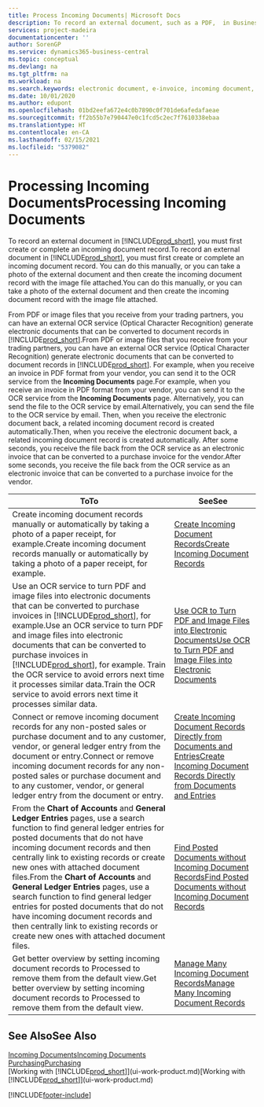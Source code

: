 ```yaml
---
title: Process Incoming Documents| Microsoft Docs
description: To record an external document, such as a PDF,  in Business Central , you first create or complete an incoming document record.
services: project-madeira
documentationcenter: ''
author: SorenGP
ms.service: dynamics365-business-central
ms.topic: conceptual
ms.devlang: na
ms.tgt_pltfrm: na
ms.workload: na
ms.search.keywords: electronic document, e-invoice, incoming document, OCR, ecommerce, document exchange, import invoice
ms.date: 10/01/2020
ms.author: edupont
ms.openlocfilehash: 01bd2eefa672e4c0b7890c0f701de6afedafaeae
ms.sourcegitcommit: ff2b55b7e790447e0c1fcd5c2ec7f7610338ebaa
ms.translationtype: HT
ms.contentlocale: en-CA
ms.lasthandoff: 02/15/2021
ms.locfileid: "5379082"
---
```

# <a name="processing-incoming-documents"></a><span data-ttu-id="bcb72-103">Processing Incoming Documents</span><span class="sxs-lookup"><span data-stu-id="bcb72-103">Processing Incoming Documents</span></span>
<span data-ttu-id="bcb72-104">To record an external document in [!INCLUDE[prod_short](includes/prod_short.md)], you must first create or complete an incoming document record.</span><span class="sxs-lookup"><span data-stu-id="bcb72-104">To record an external document in [!INCLUDE[prod_short](includes/prod_short.md)], you must first create or complete an incoming document record.</span></span> <span data-ttu-id="bcb72-105">You can do this manually, or you can take a photo of the external document and then create the incoming document record with the image file attached.</span><span class="sxs-lookup"><span data-stu-id="bcb72-105">You can do this manually, or you can take a photo of the external document and then create the incoming document record with the image file attached.</span></span>

<span data-ttu-id="bcb72-106">From PDF or image files that you receive from your trading partners, you can have an external OCR service (Optical Character Recognition) generate electronic documents that can be converted to document records in [!INCLUDE[prod_short](includes/prod_short.md)].</span><span class="sxs-lookup"><span data-stu-id="bcb72-106">From PDF or image files that you receive from your trading partners, you can have an external OCR service (Optical Character Recognition) generate electronic documents that can be converted to document records in [!INCLUDE[prod_short](includes/prod_short.md)].</span></span> <span data-ttu-id="bcb72-107">For example, when you receive an invoice in PDF format from your vendor, you can send it to the OCR service from the **Incoming Documents** page.</span><span class="sxs-lookup"><span data-stu-id="bcb72-107">For example, when you receive an invoice in PDF format from your vendor, you can send it to the OCR service from the **Incoming Documents** page.</span></span> <span data-ttu-id="bcb72-108">Alternatively, you can send the file to the OCR service by email.</span><span class="sxs-lookup"><span data-stu-id="bcb72-108">Alternatively, you can send the file to the OCR service by email.</span></span> <span data-ttu-id="bcb72-109">Then, when you receive the electronic document back, a related incoming document record is created automatically.</span><span class="sxs-lookup"><span data-stu-id="bcb72-109">Then, when you receive the electronic document back, a related incoming document record is created automatically.</span></span> <span data-ttu-id="bcb72-110">After some seconds, you receive the file back from the OCR service as an electronic invoice that can be converted to a purchase invoice for the vendor.</span><span class="sxs-lookup"><span data-stu-id="bcb72-110">After some seconds, you receive the file back from the OCR service as an electronic invoice that can be converted to a purchase invoice for the vendor.</span></span>

| <span data-ttu-id="bcb72-111">To</span><span class="sxs-lookup"><span data-stu-id="bcb72-111">To</span></span> | <span data-ttu-id="bcb72-112">See</span><span class="sxs-lookup"><span data-stu-id="bcb72-112">See</span></span> |
| --- | --- |
| <span data-ttu-id="bcb72-113">Create incoming document records manually or automatically by taking a photo of a paper receipt, for example.</span><span class="sxs-lookup"><span data-stu-id="bcb72-113">Create incoming document records manually or automatically by taking a photo of a paper receipt, for example.</span></span> |[<span data-ttu-id="bcb72-114">Create Incoming Document Records</span><span class="sxs-lookup"><span data-stu-id="bcb72-114">Create Incoming Document Records</span></span>](across-how-create-income-document-records.md) |
| <span data-ttu-id="bcb72-115">Use an OCR service to turn PDF and image files into electronic documents that can be converted to purchase invoices in [!INCLUDE[prod_short](includes/prod_short.md)], for example.</span><span class="sxs-lookup"><span data-stu-id="bcb72-115">Use an OCR service to turn PDF and image files into electronic documents that can be converted to purchase invoices in [!INCLUDE[prod_short](includes/prod_short.md)], for example.</span></span> <span data-ttu-id="bcb72-116">Train the OCR service to avoid errors next time it processes similar data.</span><span class="sxs-lookup"><span data-stu-id="bcb72-116">Train the OCR service to avoid errors next time it processes similar data.</span></span> |[<span data-ttu-id="bcb72-117">Use OCR to Turn PDF and Image Files into Electronic Documents</span><span class="sxs-lookup"><span data-stu-id="bcb72-117">Use OCR to Turn PDF and Image Files into Electronic Documents</span></span>](across-how-use-ocr-pdf-images-files.md) |
| <span data-ttu-id="bcb72-118">Connect or remove incoming document records for any non-posted sales or purchase document and to any customer, vendor, or general ledger entry from the document or entry.</span><span class="sxs-lookup"><span data-stu-id="bcb72-118">Connect or remove incoming document records for any non-posted sales or purchase document and to any customer, vendor, or general ledger entry from the document or entry.</span></span> |[<span data-ttu-id="bcb72-119">Create Incoming Document Records Directly from Documents and Entries</span><span class="sxs-lookup"><span data-stu-id="bcb72-119">Create Incoming Document Records Directly from Documents and Entries</span></span>](across-how-connect-disconnect-income-document-records.md) |
| <span data-ttu-id="bcb72-120">From the **Chart of Accounts** and **General Ledger Entries** pages, use a search function to find general ledger entries for posted documents that do not have incoming document records and then centrally link to existing records or create new ones with attached document files.</span><span class="sxs-lookup"><span data-stu-id="bcb72-120">From the **Chart of Accounts** and **General Ledger Entries** pages, use a search function to find general ledger entries for posted documents that do not have incoming document records and then centrally link to existing records or create new ones with attached document files.</span></span> |[<span data-ttu-id="bcb72-121">Find Posted Documents without Incoming Document Records</span><span class="sxs-lookup"><span data-stu-id="bcb72-121">Find Posted Documents without Incoming Document Records</span></span>](across-how-find-posted-documents-without-income-document-records.md) |
| <span data-ttu-id="bcb72-122">Get better overview by setting incoming document records to Processed to remove them from the default view.</span><span class="sxs-lookup"><span data-stu-id="bcb72-122">Get better overview by setting incoming document records to Processed to remove them from the default view.</span></span> |[<span data-ttu-id="bcb72-123">Manage Many Incoming Document Records</span><span class="sxs-lookup"><span data-stu-id="bcb72-123">Manage Many Incoming Document Records</span></span>](across-how-manage-many-income-document-records.md) |

## <a name="see-also"></a><span data-ttu-id="bcb72-124">See Also</span><span class="sxs-lookup"><span data-stu-id="bcb72-124">See Also</span></span>
[<span data-ttu-id="bcb72-125">Incoming Documents</span><span class="sxs-lookup"><span data-stu-id="bcb72-125">Incoming Documents</span></span>](across-income-documents.md)  
[<span data-ttu-id="bcb72-126">Purchasing</span><span class="sxs-lookup"><span data-stu-id="bcb72-126">Purchasing</span></span>](purchasing-manage-purchasing.md)  
<span data-ttu-id="bcb72-127">[Working with [!INCLUDE[prod_short](includes/prod_short.md)]](ui-work-product.md)</span><span class="sxs-lookup"><span data-stu-id="bcb72-127">[Working with [!INCLUDE[prod_short](includes/prod_short.md)]](ui-work-product.md)</span></span>


[!INCLUDE[footer-include](includes/footer-banner.md)]